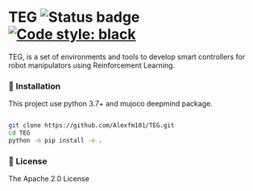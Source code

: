 # TEG ![Status badge](https://img.shields.io/badge/status-in%20progress-important) [![Code style: black](https://img.shields.io/badge/code%20style-black-000000.svg)](https://github.com/psf/black)

TEG, is a set of environments and tools to develop smart controllers for robot 
manipulators using Reinforcement Learning.

### 🚀 Installation

This project use python 3.7+ and mujoco deepmind package.
```bash

git clone https://github.com/Alexfm101/TEG.git 
cd TEG
python -m pip install -e .

```
### 🧾 License

The Apache 2.0 License
 
    
